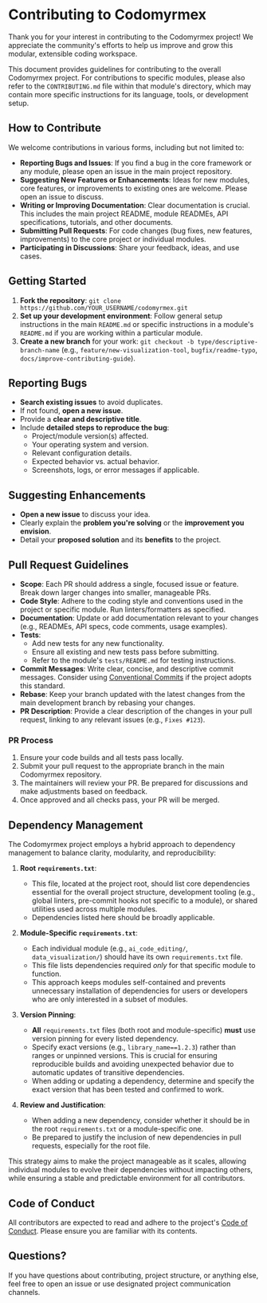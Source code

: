 # Contributing to Codomyrmex

Thank you for your interest in contributing to the Codomyrmex project! We appreciate the community's efforts to help us improve and grow this modular, extensible coding workspace.

This document provides guidelines for contributing to the overall Codomyrmex project. For contributions to specific modules, please also refer to the `CONTRIBUTING.md` file within that module's directory, which may contain more specific instructions for its language, tools, or development setup.

## How to Contribute

We welcome contributions in various forms, including but not limited to:

- **Reporting Bugs and Issues**: If you find a bug in the core framework or any module, please open an issue in the main project repository.
- **Suggesting New Features or Enhancements**: Ideas for new modules, core features, or improvements to existing ones are welcome. Please open an issue to discuss.
- **Writing or Improving Documentation**: Clear documentation is crucial. This includes the main project README, module READMEs, API specifications, tutorials, and other documents.
- **Submitting Pull Requests**: For code changes (bug fixes, new features, improvements) to the core project or individual modules.
- **Participating in Discussions**: Share your feedback, ideas, and use cases.

## Getting Started

1.  **Fork the repository**: `git clone https://github.com/YOUR_USERNAME/codomyrmex.git`
2.  **Set up your development environment**: Follow general setup instructions in the main `README.md` or specific instructions in a module's `README.md` if you are working within a particular module.
3.  **Create a new branch** for your work: `git checkout -b type/descriptive-branch-name` (e.g., `feature/new-visualization-tool`, `bugfix/readme-typo`, `docs/improve-contributing-guide`).

## Reporting Bugs

- **Search existing issues** to avoid duplicates.
- If not found, **open a new issue**.
- Provide a **clear and descriptive title**.
- Include **detailed steps to reproduce the bug**:
    - Project/module version(s) affected.
    - Your operating system and version.
    - Relevant configuration details.
    - Expected behavior vs. actual behavior.
    - Screenshots, logs, or error messages if applicable.

## Suggesting Enhancements

- **Open a new issue** to discuss your idea.
- Clearly explain the **problem you're solving** or the **improvement you envision**.
- Detail your **proposed solution** and its **benefits** to the project.

## Pull Request Guidelines

- **Scope**: Each PR should address a single, focused issue or feature. Break down larger changes into smaller, manageable PRs.
- **Code Style**: Adhere to the coding style and conventions used in the project or specific module. Run linters/formatters as specified.
- **Documentation**: Update or add documentation relevant to your changes (e.g., READMEs, API specs, code comments, usage examples).
- **Tests**:
    - Add new tests for any new functionality.
    - Ensure all existing and new tests pass before submitting.
    - Refer to the module's `tests/README.md` for testing instructions.
- **Commit Messages**: Write clear, concise, and descriptive commit messages. Consider using [Conventional Commits](https://www.conventionalcommits.org/) if the project adopts this standard.
- **Rebase**: Keep your branch updated with the latest changes from the main development branch by rebasing your changes.
- **PR Description**: Provide a clear description of the changes in your pull request, linking to any relevant issues (e.g., `Fixes #123`).

### PR Process

1.  Ensure your code builds and all tests pass locally.
2.  Submit your pull request to the appropriate branch in the main Codomyrmex repository.
3.  The maintainers will review your PR. Be prepared for discussions and make adjustments based on feedback.
4.  Once approved and all checks pass, your PR will be merged.

## Dependency Management

The Codomyrmex project employs a hybrid approach to dependency management to balance clarity, modularity, and reproducibility:

1.  **Root `requirements.txt`**:
    *   This file, located at the project root, should list core dependencies essential for the overall project structure, development tooling (e.g., global linters, pre-commit hooks not specific to a module), or shared utilities used across multiple modules.
    *   Dependencies listed here should be broadly applicable.

2.  **Module-Specific `requirements.txt`**:
    *   Each individual module (e.g., `ai_code_editing/`, `data_visualization/`) should have its own `requirements.txt` file.
    *   This file lists dependencies required *only* for that specific module to function.
    *   This approach keeps modules self-contained and prevents unnecessary installation of dependencies for users or developers who are only interested in a subset of modules.

3.  **Version Pinning**:
    *   **All** `requirements.txt` files (both root and module-specific) **must** use version pinning for every listed dependency.
    *   Specify exact versions (e.g., `library_name==1.2.3`) rather than ranges or unpinned versions. This is crucial for ensuring reproducible builds and avoiding unexpected behavior due to automatic updates of transitive dependencies.
    *   When adding or updating a dependency, determine and specify the exact version that has been tested and confirmed to work.

4.  **Review and Justification**:
    *   When adding a new dependency, consider whether it should be in the root `requirements.txt` or a module-specific one.
    *   Be prepared to justify the inclusion of new dependencies in pull requests, especially for the root file.

This strategy aims to make the project manageable as it scales, allowing individual modules to evolve their dependencies without impacting others, while ensuring a stable and predictable environment for all contributors.

## Code of Conduct

All contributors are expected to read and adhere to the project's [Code of Conduct](./CODE_OF_CONDUCT.md). Please ensure you are familiar with its contents.

## Questions?

If you have questions about contributing, project structure, or anything else, feel free to open an issue or use designated project communication channels. 